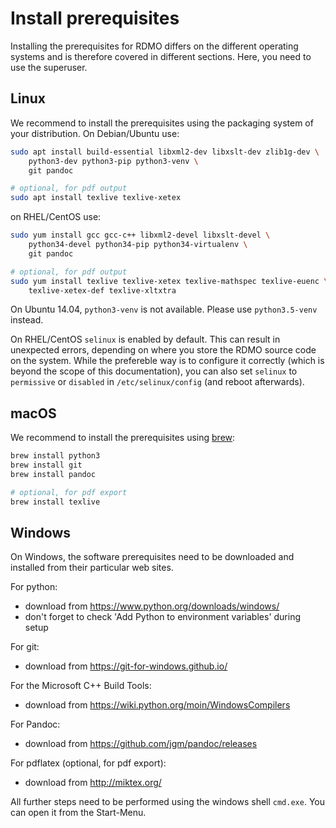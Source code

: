 # Install prerequisites

Installing the prerequisites for RDMO differs on the different operating systems and is therefore covered in different sections. Here, you need to use the superuser.

## Linux

We recommend to install the prerequisites using the packaging system of your distribution. On Debian/Ubuntu use:

```bash
sudo apt install build-essential libxml2-dev libxslt-dev zlib1g-dev \
    python3-dev python3-pip python3-venv \
    git pandoc

# optional, for pdf output
sudo apt install texlive texlive-xetex
```

on RHEL/CentOS use:

```bash
sudo yum install gcc gcc-c++ libxml2-devel libxslt-devel \
    python34-devel python34-pip python34-virtualenv \
    git pandoc

# optional, for pdf output
sudo yum install texlive texlive-xetex texlive-mathspec texlive-euenc \
    texlive-xetex-def texlive-xltxtra
```

On Ubuntu 14.04, `python3-venv` is not available. Please use `python3.5-venv` instead.

On RHEL/CentOS `selinux` is enabled by default. This can result in unexpected errors, depending on where you store the RDMO source code on the system. While the prefereble way is to configure it correctly (which is beyond the scope of this documentation), you can also set `selinux` to `permissive` or `disabled` in `/etc/selinux/config` (and reboot afterwards).


## macOS

We recommend to install the prerequisites using [brew](http://brew.sh):

```bash
brew install python3
brew install git
brew install pandoc

# optional, for pdf export
brew install texlive
```


## Windows

On Windows, the software prerequisites need to be downloaded and installed from their particular web sites.

For python:
* download from <https://www.python.org/downloads/windows/>
* don't forget to check 'Add Python to environment variables' during setup

For git:
* download from <https://git-for-windows.github.io/>

For the Microsoft C++ Build Tools:
* download from <https://wiki.python.org/moin/WindowsCompilers>

For Pandoc:
* download from <https://github.com/jgm/pandoc/releases>

For pdflatex (optional, for pdf export):
* download from <http://miktex.org/>

All further steps need to be performed using the windows shell `cmd.exe`. You can open it from the Start-Menu.
